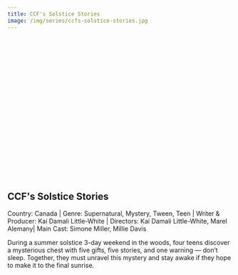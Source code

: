 ```yaml
---
title: CCF's Solstice Stories 
image: /img/series/ccfs-solstice-stories.jpg
---
```

<iframe width="560" height="315" src="" frameborder="0" allow="accelerometer; autoplay; encrypted-media; gyroscope; picture-in-picture" allowfullscreen></iframe>

## CCF's Solstice Stories
Country: Canada  | Genre: Supernatural, Mystery, Tween, Teen  | Writer & Producer: Kai Damali Little-White | Directors: Kai Damali Little-White, Marel Alemany| Main Cast: Simone Miller, Millie Davis

During a summer solstice 3-day weekend in the woods, four teens discover a mysterious chest with five gifts, five stories, and one warning — don’t sleep. Together, they must unravel this mystery and stay awake if they hope to make it to the final sunrise.